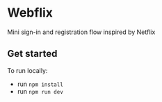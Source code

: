 # Webflix
Mini sign-in and registration flow inspired by Netflix

## Get started
To run locally:
- run `npm install`
- run `npm run dev`
